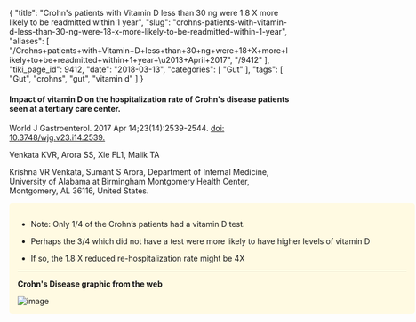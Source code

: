 {
    "title": "Crohn's patients with Vitamin D less than 30 ng were 1.8 X more likely to be readmitted within 1 year",
    "slug": "crohns-patients-with-vitamin-d-less-than-30-ng-were-18-x-more-likely-to-be-readmitted-within-1-year",
    "aliases": [
        "/Crohns+patients+with+Vitamin+D+less+than+30+ng+were+18+X+more+likely+to+be+readmitted+within+1+year+\u2013+April+2017",
        "/9412"
    ],
    "tiki_page_id": 9412,
    "date": "2018-03-13",
    "categories": [
        "Gut"
    ],
    "tags": [
        "Gut",
        "crohns",
        "gut",
        "vitamin d"
    ]
}


#### Impact of vitamin D on the hospitalization rate of Crohn's disease patients seen at a tertiary care center.

World J Gastroenterol. 2017 Apr 14;23(14):2539-2544. [doi: 10.3748/wjg.v23.i14.2539.](https://doi.org/10.3748/wjg.v23.i14.2539.)

Venkata KVR, Arora SS, Xie FL1, Malik TA

Krishna VR Venkata, Sumant S Arora, Department of Internal Medicine, University of Alabama at Birmingham Montgomery Health Center, Montgomery, AL 36116, United States.

<div class="border" style="background-color:#FFFAE2;padding:15px;margin:10px 0;border-radius:5px;width:700px">

* Note: Only 1/4 of the Crohn’s patients had a vitamin D test.

* Perhaps the 3/4 which did not have a test were more likely to have higher levels of vitamin D

* If so, the 1.8 X reduced re-hospitalization rate might be 4X

---

 **Crohn's Disease graphic from the web** 

<img src="https://d1bk1kqxc0sym.cloudfront.net/attachments/jpeg/crohn-s-body.jpg" alt="image">